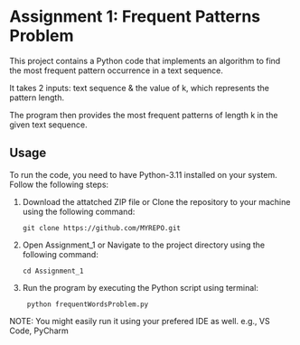 # Assignment 1: Frequent Patterns Problem

This project contains a Python code that implements an algorithm to find the most frequent pattern occurrence in a text sequence.

It takes 2 inputs: text sequence & the value of k, which represents the pattern length.

The program then provides the most frequent patterns of length k in the given text sequence.


## Usage

To run the code, you need to have Python-3.11 installed on your system. Follow the following steps:

1. Download the attatched ZIP file or Clone the repository to your machine using the following command:

   ```shell
   git clone https://github.com/MYREPO.git

2. Open Assignment_1 or Navigate to the project directory using the following command:
   
   ```shell
   cd Assignment_1

3. Run the program by executing the Python script using terminal:

   ```shell
    python frequentWordsProblem.py

NOTE: You might easily run it using your prefered IDE as well. e.g., VS Code, PyCharm
